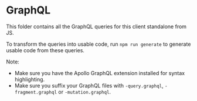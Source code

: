 # GraphQL

This folder contains all the GraphQL queries for this client standalone from JS.

To transform the queries into usable code, run `npm run generate` to generate usable code from these queries.

Note:

- Make sure you have the Apollo GraphQL extension installed for syntax highlighting.
- Make sure you suffix your GraphQL files with `-query.graphql`, `-fragment.graphql` or `-mutation.graphql`.
